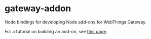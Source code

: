 # gateway-addon

Node bindings for developing Node add-ons for WebThings Gateway.

For a tutorial on building an add-on, see [this page](https://hacks.mozilla.org/2018/02/creating-an-add-on-for-the-project-things-gateway/).
